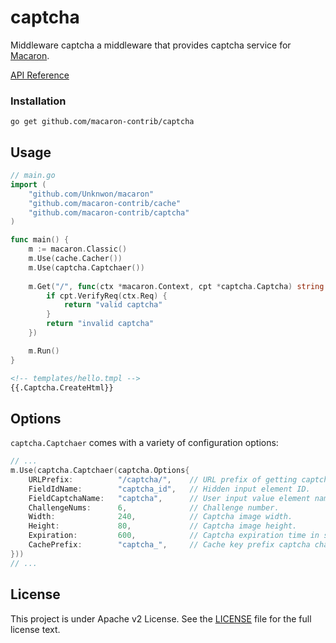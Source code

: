 captcha
====

Middleware captcha a middleware that provides captcha service for [Macaron](https://github.com/Unknwon/macaron).

[API Reference](https://gowalker.org/github.com/macaron-contrib/captcha)

### Installation

	go get github.com/macaron-contrib/captcha
	
## Usage

```go
// main.go
import (
	"github.com/Unknwon/macaron"
	"github.com/macaron-contrib/cache"
	"github.com/macaron-contrib/captcha"
)

func main() {
  	m := macaron.Classic()
	m.Use(cache.Cacher())
	m.Use(captcha.Captchaer())
	
	m.Get("/", func(ctx *macaron.Context, cpt *captcha.Captcha) string {
		if cpt.VerifyReq(ctx.Req) {
			return "valid captcha"
		}
		return "invalid captcha"
	})

	m.Run()
}
```

```html
<!-- templates/hello.tmpl -->
{{.Captcha.CreateHtml}}
```

## Options

`captcha.Captchaer` comes with a variety of configuration options:

```go
// ...
m.Use(captcha.Captchaer(captcha.Options{
	URLPrefix:			"/captcha/", 	// URL prefix of getting captcha pictures.
	FieldIdName:		"captcha_id", 	// Hidden input element ID.
	FieldCaptchaName:	"captcha", 		// User input value element name in request form.
	ChallengeNums:		6, 				// Challenge number.
	Width:				240,			// Captcha image width.
	Height:				80,				// Captcha image height.
	Expiration:			600, 			// Captcha expiration time in seconds.
	CachePrefix:		"captcha_", 	// Cache key prefix captcha characters.
}))
// ...
```

## License

This project is under Apache v2 License. See the [LICENSE](LICENSE) file for the full license text.